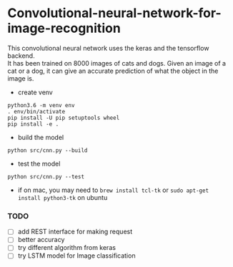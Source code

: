 # Convolutional-neural-network-for-image-recognition
This convolutional neural network uses the keras and the tensorflow backend.  
It has been trained on 8000 images of cats and dogs. Given an image of a cat or a dog, 
it can give an accurate prediction of what the object in the image is.


- create venv
```
python3.6 -m venv env
. env/bin/activate
pip install -U pip setuptools wheel
pip install -e .
```
- build the model
```
python src/cnn.py --build
```
- test the model
```
python src/cnn.py --test
```
- if on mac, you may need to `brew install tcl-tk` or `sudo apt-get install python3-tk` on ubuntu


### TODO
- [ ] add REST interface for making request
- [ ] better accuracy
- [ ] try different algorithm from keras
- [ ] try LSTM model for Image classification